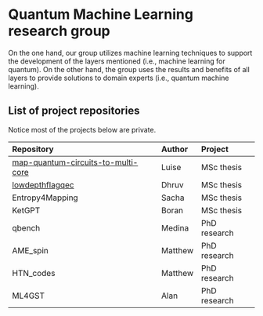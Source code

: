 # Quantum Machine Learning research group

On the one hand, our group utilizes machine learning techniques to support the development of the layers mentioned (i.e., machine learning for quantum). On the other hand, the group uses the results and benefits of all layers to provide solutions to domain experts (i.e., quantum machine learning).

## List of project repositories

Notice most of the projects below are private.

| Repository                                                                                             | Author     |  Project
| :----------------------------------------------------------------------------------------------------- | :--------- | :----------- |
| [map-quantum-circuits-to-multi-core](https://github.com/QML-Group/map-quantum-circuits-to-multi-core)  | Luise      | MSc thesis   |
| [lowdepthflagqec](https://github.com/QML-Group/lowdepthflagqec)                                        | Dhruv      | MSc thesis   |
| Entropy4Mapping                                                                                        | Sacha      | MSc thesis   |
| KetGPT                                                                                                 | Boran      | MSc thesis   |
| qbench                                                                                                 | Medina     | PhD research |
| AME_spin                                                                                               | Matthew    | PhD research |
| HTN_codes                                                                                              | Matthew    | PhD research |
| ML4GST                                                                                                 | Alan       | PhD research |
